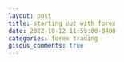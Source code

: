 ```yaml
---
layout: post
title: starting out with forex
date: 2022-10-12 11:59:00-0400
categories: forex trading
gisqus_comments: true
---
```

